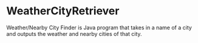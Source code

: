 # WeatherCityRetriever
Weather/Nearby City Finder is Java program that takes in a name of a city and outputs the weather and nearby cities of that city.

